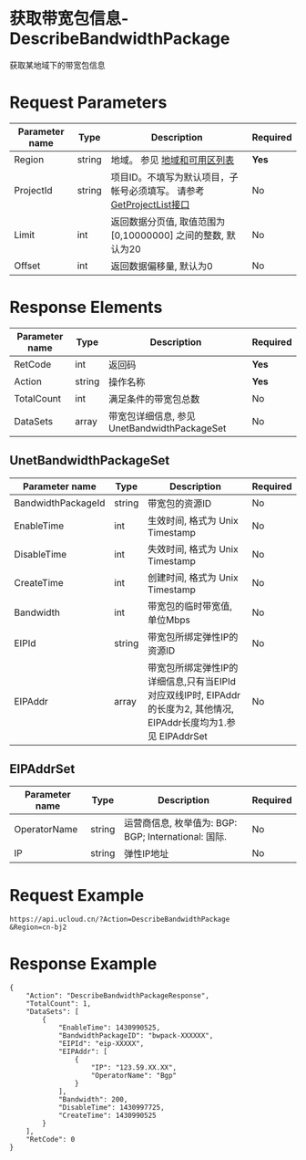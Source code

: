 # 获取带宽包信息-DescribeBandwidthPackage

获取某地域下的带宽包信息

# Request Parameters
|Parameter name|Type|Description|Required|
|---|---|---|---|
|Region|string|地域。 参见 [地域和可用区列表](api/summary/regionlist)|**Yes**|
|ProjectId|string|项目ID。不填写为默认项目，子帐号必须填写。 请参考[GetProjectList接口](api/summary/get_project_list)|No|
|Limit|int|返回数据分页值, 取值范围为 [0,10000000] 之间的整数, 默认为20|No|
|Offset|int|返回数据偏移量, 默认为0|No|

# Response Elements
|Parameter name|Type|Description|Required|
|---|---|---|---|
|RetCode|int|返回码|**Yes**|
|Action|string|操作名称|**Yes**|
|TotalCount|int|满足条件的带宽包总数|No|
|DataSets|array|带宽包详细信息, 参见 UnetBandwidthPackageSet|No|

## UnetBandwidthPackageSet
|Parameter name|Type|Description|Required|
|---|---|---|---|
|BandwidthPackageId|string|带宽包的资源ID|No|
|EnableTime|int|生效时间, 格式为 Unix Timestamp|No|
|DisableTime|int|失效时间, 格式为 Unix Timestamp|No|
|CreateTime|int|创建时间, 格式为 Unix Timestamp|No|
|Bandwidth|int|带宽包的临时带宽值, 单位Mbps|No|
|EIPId|string|带宽包所绑定弹性IP的资源ID|No|
|EIPAddr|array|带宽包所绑定弹性IP的详细信息,只有当EIPId对应双线IP时, EIPAddr的长度为2, 其他情况, EIPAddr长度均为1.参见 EIPAddrSet|No|

## EIPAddrSet
|Parameter name|Type|Description|Required|
|---|---|---|---|
|OperatorName|string|运营商信息, 枚举值为:  BGP: BGP; International: 国际.|No|
|IP|string|弹性IP地址|No|

# Request Example
```
https://api.ucloud.cn/?Action=DescribeBandwidthPackage
&Region=cn-bj2
```

# Response Example
```
{
    "Action": "DescribeBandwidthPackageResponse", 
    "TotalCount": 1, 
    "DataSets": [
        {
            "EnableTime": 1430990525, 
            "BandwidthPackageID": "bwpack-XXXXXX", 
            "EIPId": "eip-XXXXX", 
            "EIPAddr": [
                {
                    "IP": "123.59.XX.XX", 
                    "OperatorName": "Bgp"
                }
            ], 
            "Bandwidth": 200, 
            "DisableTime": 1430997725, 
            "CreateTime": 1430990525
        }
    ], 
    "RetCode": 0
}
```

